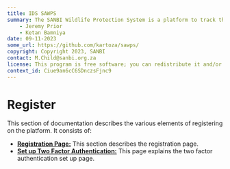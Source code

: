 ```yaml
---
title: IDS SAWPS
summary: The SANBI Wildlife Protection System is a platform to track the population levels of endangered wildlife.
    - Jeremy Prior
    - Ketan Bamniya
date: 09-11-2023
some_url: https://github.com/kartoza/sawps/
copyright: Copyright 2023, SANBI
contact: M.Child@sanbi.org.za
license: This program is free software; you can redistribute it and/or modify it under the terms of the GNU Affero General Public License as published by the Free Software Foundation; either version 3 of the License, or (at your option) any later version.
context_id: Ciue9an6cC6SDnczsFjnc9
---
```


# Register

This section of documentation describes the various elements of registering on the platform. It consists of:

* **[Registration Page:](register-page.md)** This section describes the registration page.
* **[Set up Two Factor Authentication:](setup-2fa.md)** This page explains the two factor authentication set up page.
